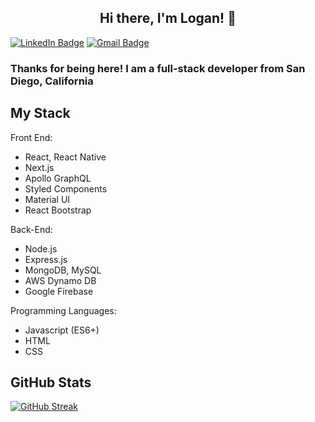 
<h2 align="center" >Hi there, I'm Logan! 👋</h2>

<div id="badges">
  <a href="https://www.linkedin.com/in/logan-bertrand-/"><img src="https://img.shields.io/badge/LinkedIn-blue?style=for-the-badge&logo=linkedin&logoColor=white" alt="LinkedIn Badge"/></a>
  <a href="mailto:loganwbertrand@gmail.com"><img src="https://img.shields.io/badge/Gmail-red?style=for-the-badge&logo=gmail&logoColor=white" alt="Gmail Badge"/></a>
</div>

<h3>Thanks for being here! I am a full-stack developer from San Diego, California</h3>

<h2>My Stack</h2>

Front End:
- React, React Native
- Next.js
- Apollo GraphQL
- Styled Components
- Material UI
- React Bootstrap

Back-End:
- Node.js
- Express.js
- MongoDB, MySQL
- AWS Dynamo DB
- Google Firebase

Programming Languages:
- Javascript (ES6+)
- HTML
- CSS

<h2>GitHub Stats</h2>

[![GitHub Streak](http://github-readme-streak-stats.herokuapp.com?user=loganbertrand&mode=weekly&theme=dark&background=000000)](https://git.io/streak-stats)



